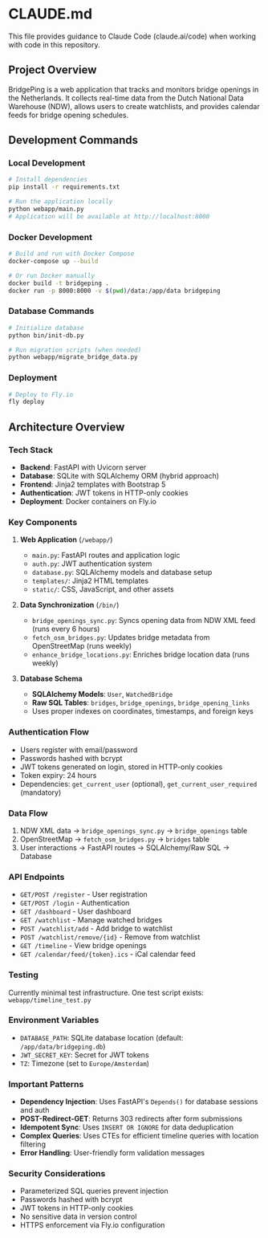 # CLAUDE.md

This file provides guidance to Claude Code (claude.ai/code) when working with code in this repository.

## Project Overview

BridgePing is a web application that tracks and monitors bridge openings in the Netherlands. It collects real-time data from the Dutch National Data Warehouse (NDW), allows users to create watchlists, and provides calendar feeds for bridge opening schedules.

## Development Commands

### Local Development
```bash
# Install dependencies
pip install -r requirements.txt

# Run the application locally
python webapp/main.py
# Application will be available at http://localhost:8000
```

### Docker Development
```bash
# Build and run with Docker Compose
docker-compose up --build

# Or run Docker manually
docker build -t bridgeping .
docker run -p 8000:8000 -v $(pwd)/data:/app/data bridgeping
```

### Database Commands
```bash
# Initialize database
python bin/init-db.py

# Run migration scripts (when needed)
python webapp/migrate_bridge_data.py
```

### Deployment
```bash
# Deploy to Fly.io
fly deploy
```

## Architecture Overview

### Tech Stack
- **Backend**: FastAPI with Uvicorn server
- **Database**: SQLite with SQLAlchemy ORM (hybrid approach)
- **Frontend**: Jinja2 templates with Bootstrap 5
- **Authentication**: JWT tokens in HTTP-only cookies
- **Deployment**: Docker containers on Fly.io

### Key Components

1. **Web Application** (`/webapp/`)
   - `main.py`: FastAPI routes and application logic
   - `auth.py`: JWT authentication system
   - `database.py`: SQLAlchemy models and database setup
   - `templates/`: Jinja2 HTML templates
   - `static/`: CSS, JavaScript, and other assets

2. **Data Synchronization** (`/bin/`)
   - `bridge_openings_sync.py`: Syncs opening data from NDW XML feed (runs every 6 hours)
   - `fetch_osm_bridges.py`: Updates bridge metadata from OpenStreetMap (runs weekly)
   - `enhance_bridge_locations.py`: Enriches bridge location data (runs weekly)

3. **Database Schema**
   - **SQLAlchemy Models**: `User`, `WatchedBridge`
   - **Raw SQL Tables**: `bridges`, `bridge_openings`, `bridge_opening_links`
   - Uses proper indexes on coordinates, timestamps, and foreign keys

### Authentication Flow
- Users register with email/password
- Passwords hashed with bcrypt
- JWT tokens generated on login, stored in HTTP-only cookies
- Token expiry: 24 hours
- Dependencies: `get_current_user` (optional), `get_current_user_required` (mandatory)

### Data Flow
1. NDW XML data → `bridge_openings_sync.py` → `bridge_openings` table
2. OpenStreetMap → `fetch_osm_bridges.py` → `bridges` table
3. User interactions → FastAPI routes → SQLAlchemy/Raw SQL → Database

### API Endpoints
- `GET/POST /register` - User registration
- `GET/POST /login` - Authentication
- `GET /dashboard` - User dashboard
- `GET /watchlist` - Manage watched bridges
- `POST /watchlist/add` - Add bridge to watchlist
- `POST /watchlist/remove/{id}` - Remove from watchlist
- `GET /timeline` - View bridge openings
- `GET /calendar/feed/{token}.ics` - iCal calendar feed

### Testing
Currently minimal test infrastructure. One test script exists: `webapp/timeline_test.py`

### Environment Variables
- `DATABASE_PATH`: SQLite database location (default: `/app/data/bridgeping.db`)
- `JWT_SECRET_KEY`: Secret for JWT tokens
- `TZ`: Timezone (set to `Europe/Amsterdam`)

### Important Patterns
- **Dependency Injection**: Uses FastAPI's `Depends()` for database sessions and auth
- **POST-Redirect-GET**: Returns 303 redirects after form submissions
- **Idempotent Sync**: Uses `INSERT OR IGNORE` for data deduplication
- **Complex Queries**: Uses CTEs for efficient timeline queries with location filtering
- **Error Handling**: User-friendly form validation messages

### Security Considerations
- Parameterized SQL queries prevent injection
- Passwords hashed with bcrypt
- JWT tokens in HTTP-only cookies
- No sensitive data in version control
- HTTPS enforcement via Fly.io configuration